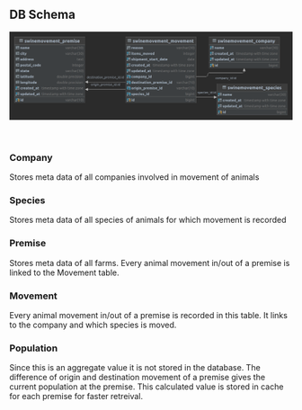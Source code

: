## DB Schema ##
![ER Diagram](https://github.com/mithildani/swinemovement/blob/main/app/swinemovement/models/ERDiagram.png?raw=true)

<br />

### Company ###
Stores meta data of all companies involved in movement of animals

### Species ###
Stores meta data of all species of animals for which movement is recorded

### Premise ###
Stores meta data of all farms. Every animal movement in/out of a premise is linked to the Movement table.

### Movement ###
Every animal movement in/out of a premise is recorded in this table. It links to the company and which species is moved.

### Population ###
Since this is an aggregate value it is not stored in the database. 
The difference of origin and destination movement of a premise gives the current population at the premise.
This calculated value is stored in cache for each premise for faster retreival.
